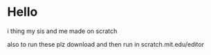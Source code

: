 # Hello
i thing my sis and me made on scratch

also to run these plz download and then run in scratch.mit.edu/editor
